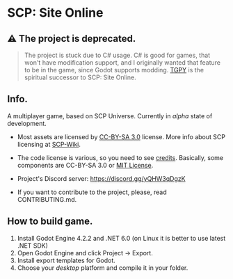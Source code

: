 # SCP: Site Online

## ⚠ The project is deprecated.
> The project is stuck due to C# usage.
> C# is good for games, that won't have modification support, and I originally wanted that feature to be in the game, since Godot supports modding.
> [TGPY](https://github.com/Yni-Viar/scp-outrun) is the spiritual successor to SCP: Site Online.

## Info.
A multiplayer game, based on SCP Universe. Currently in *alpha* state of development.

- Most assets are licensed by [CC-BY-SA 3.0](/LICENSE.CCBYSA3) license. More info about SCP licensing at [SCP-Wiki](https://scp-wiki.wikidot.com/licensing-guide).

- The code license is various, so you need to see [credits](/CREDITS.md). Basically, some components are CC-BY-SA 3.0 or [MIT License](/LICENSE.MIT).

- Project's Discord server: https://discord.gg/yQHW3qDgzK
- If you want to contribute to the project, please, read CONTRIBUTING.md.

## How to build game.

1. Install Godot Engine 4.2.2 and .NET 6.0 (on Linux it is better to use latest .NET SDK)
2. Open Godot Engine and click Project -> Export.
3. Install export templates for Godot.
4. Choose your *desktop* platform and compile it in your folder.
